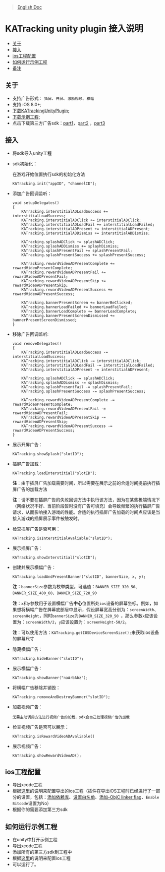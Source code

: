 >[English Doc](https://github.com/KATracking/KATrackingAd/blob/master/KATrackingAd_Unity/README.md)

# KATracking unity plugin 接入说明

* [关于](#start)
* [接入](#step1)
* [ios工程配置](#step2)
* [如何运行示例工程](#step3)
* [备注](#step4)

## <a name="start">关于</a>


* 支持广告形式： `插屏`、`开屏`、`激励视频`、`横幅`
* 支持 iOS 8.0+;
* [下载KATrackingUnityPlugin;](https://github.com/KATracking/KATrackingAd/blob/master/KATrackingAd_Unity/KATrackingUnityPlugin.unitypackage)
* [下载示例工程;](https://github.com/KATracking/KATrackingAd/tree/master/KATrackingAd_Unity/KATrackingUnitySampleProj)
* 点击下载第三方广告sdk：[part1](https://github.com/KATracking/KATrackingAd/blob/master/KATrackingAd_iOS/Mediation_1.zip)，[part2](https://github.com/KATracking/KATrackingAd/blob/master/KATrackingAd_iOS/Mediation_2.zip) ，[part3](https://github.com/KATracking/KATrackingAd/blob/master/KATrackingAd_iOS/Mediation_3.zip) 


## <a name="step1">接入</a>

* 将sdk导入unity工程

* sdk初始化：

	在游戏开始位置执行sdk的初始化方法

	```
	KATracking.init("appID", "channelID");
	```

* 添加广告回调监听：

	```
	void setupDelegates()
    {
        KATracking.interstitialADLoadSuccess += interstitialLoadSuccess;
        KATracking.interstitialADClick += interstitialADClick;
        KATracking.interstitialADLoadFail += interstitialLoadFailed;
        KATracking.interstitialADPresent += interstitialADPresent;
        KATracking.interstitialADDismiss += interstitialADDismiss;

        KATracking.splashADClick += splashADClick;
        KATracking.splashADDismiss += splashDismiss;
        KATracking.splashPresentFail += splashPresentFail;
        KATracking.splashPresentSuccess += splashPresentSuccess;

        KATracking.rewardVideoADPresentComplete += rewardVideoPresentComplete;
        KATracking.rewardVideoADPresentFail += rewardVideoADPresentFail;
        KATracking.rewardVideoADPresentSkip += rewardVideoADPresentSkip;
        KATracking.rewardVideoADPresentSuccess += rewardVideoADPresentSuccess;

        KATracking.bannerPresentScreen += bannerBeClicked;
        KATracking.bannerLoadFailed += bannerLoadFailed;
        KATracking.bannerLoadComplete += bannerLoadComplete;
        KATracking.bannerPresentScreenDismissed += bannerPresentScreenDismissed;
    }
	```
* 移除广告回调监听:

	```
	void removeDelegates()
    {
        KATracking.interstitialADLoadSuccess -= interstitialLoadSuccess;
        KATracking.interstitialADClick -= interstitialADClick;
        KATracking.interstitialADLoadFail -= interstitialLoadFailed;
        KATracking.interstitialADPresent -= interstitialADPresent;

        KATracking.splashADClick -= splashADClick;
        KATracking.splashADDismiss -= splashDismiss;
        KATracking.splashPresentFail -= splashPresentFail;
        KATracking.splashPresentSuccess -= splashPresentSuccess;

        KATracking.rewardVideoADPresentComplete -= rewardVideoPresentComplete;
        KATracking.rewardVideoADPresentFail -= rewardVideoADPresentFail;
        KATracking.rewardVideoADPresentSkip -= rewardVideoADPresentSkip;
        KATracking.rewardVideoADPresentSuccess -= rewardVideoADPresentSuccess;
    }
	```

* 展示开屏广告：

	```
	KATracking.showSplash("slotID");
	```
	
* 插屏广告加载：

	```
	KATracking.loadInterstitial("slotID");
	```
	
	**注**：由于插屏广告加载需要时间，所以需要在展示之前的合适时间提前执行插屏广告的加载方法
	
	**注**：请不要在插屏广告的失败回调方法中执行该方法，因为在某些极端情况下（网络状况不好、当前阶段暂时没有广告可填充）会导致频繁的执行插屏广告请求，从而影响接入游戏的性能。合适的执行插屏广告加载的时间点应该是当接入游戏的插屏展示事件被触发时。
	
	
* 检查插屏广告是否可用：

	```
	KATracking.isInterstitialAvaliable("slotID");
	```
	
* 展示插屏广告：

	```
	KATracking.showInterstitial("slotID");
	```
		
* 创建并展示横幅广告：

	```
	KATracking.loadAndPresentBanner("slotID", bannerSize, x, y);
	```
	**注：**`bannerSize`参数为枚举类型，可选值：`BANNER_SIZE_320_50`、`BANNER_SIZE_480_60`、`BANNER_SIZE_728_90`
	
	**注：**`x`和`y`参数用于设置横幅广告**中心**位置所处`ios`设备的屏幕坐标。例如，如果想将横幅广告在屏幕底部居中显示，假设屏幕宽高分别为：`screenWidth`、`screenHeight`，同时`bannerSize`为`BANNER_SIZE_320_50 `，那么参数`x`应该设置为：`screenWidth/2`，`y`应该设置为：`screenHeight-50/2`。
	
	**注**：可以使用方法：`KATracking.getIOSDeviceScreenSize();`来获取ios设备的屏幕尺寸
		
* 隐藏横幅广告：

	```
	KATracking.hideBanner("slotID");
	```

* 展示横幅广告：

	```
	KATracking.showBanner("naArbAbz");
	```
	
* 将横幅广告移除并销毁：

	```
	KATracking.removeAndDestroyBanner("slotID");
	```
	
* 加载视频广告：

	```
	无需主动调用方法进行视频广告的加载，sdk会自己处理视频广告的加载
	```
	
* 检查视频广告是否可以展示：

	```
	KATracking.isRewardVideoADAvaliable()
	```
	
* 展示视频广告：

	```
	KATracking.showRewardVideoAD();
	```


## <a name="step2">ios工程配置</a>

*  导出xcode工程
*  根据[这里](https://github.com/KATracking/KATrackingAd/blob/master/KATrackingAd_iOS/README.md)的说明来配置导出的ios工程（插件在导出iOS工程时已经进行了一部分的设置，包括：[添加依赖库](https://github.com/KATracking/KATrackingAd/tree/master/KATrackingAd_iOS#%E5%8A%A0%E5%85%A5%E5%85%B6%E5%AE%83%E4%BE%9D%E8%B5%96%E5%BA%93)、[设置白名单](https://github.com/KATracking/KATrackingAd/blob/master/KATrackingAd_iOS/README.md#infoplist%E8%AE%BE%E7%BD%AE%E7%99%BD%E5%90%8D%E5%8D%95)、[添加-ObjC linker flag](https://github.com/KATracking/KATrackingAd/blob/master/KATrackingAd_iOS/README.md#infoplist%E8%AE%BE%E7%BD%AE%E7%99%BD%E5%90%8D%E5%8D%95)、`Enable Bitcode`设置为No）
*  根据你的需要添加第三方sdk

## <a name="step3">如何运行示例工程</a>

* 在unity中打开示例工程
* 导出xcode工程
* 添加所有的第三方sdk到工程中
* 根据[这里](https://github.com/KATracking/KATrackingAd/blob/master/KATrackingAd_iOS/README.md)的说明来配置ios工程
* 可以运行了。